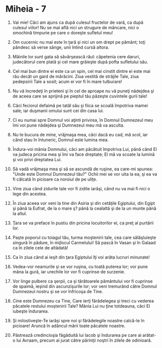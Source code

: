 # Miheia - 7

1. Vai mie! Căci am ajuns ca după culesul fructelor de vară, ca după culesul viilor! Nu se mai află nici un strugure de mâncare, nici o smochină timpurie pe care o doreşte sufletul meu! 

2. Om cucernic nu mai este în ţară şi nici un om drept pe pământ; toţi pândesc să verse sânge, unii întind cursă altora. 

3. Mâinile lor sunt gata să săvârşească răul: căpetenia cere daruri, judecătorul cere plată şi cel mare grăieşte după pofta sufletului său. 

4. Cel mai bun dintre ei este ca un spin, cel mai cinstit dintre ei este mai rău decât un gard de mărăcini. Ziua vestită de străjile Tale, ziua pedepsirii Tale a sosit; acum ei vor fi în mare tulburare! 

5. Nu vă încredeţi în prieteni şi în cel de aproape nu vă puneţi nădejdea şi de aceea care se sprijină pe pieptul tău păzeşte cuvintele gurii tale! 

6. Căci feciorul defaimă pe tatăl său şi fiica se scoală împotriva mamei sale; iar duşmanii omului sunt cei din casa lui. 

7. Ci eu numai spre Domnul voi aţinti privirea, în Domnul Dumnezeul meu îmi voi pune nădejdea şi Dumnezeul meu mă va asculta. 

8. Nu te bucura de mine, vrăjmaşa mea, căci dacă eu cad, mă scol, iar când stau în întuneric, Domnul este lumina mea. 

9. Îndura-voi mânia Domnului, căci am păcătuit împotriva Lui, până când El va judeca pricina mea şi îmi va face dreptate; El mă va scoate la lumină şi voi privi dreptatea Lui. 

10. Să vadă vrăjmaşa mea şi să se ascundă de ruşine, ea care-mi spunea: "Unde este Domnul Dumnezeul tău?" Ochii mei se vor uita la ea, şi ea va fi călcată în picioare ca noroiul de pe uliţe. 

11. Vine ziua când zidurile tale vor fi zidite iarăşi, când nu va mai fi nici o lege din acestea. 

12. În ziua aceea vor veni la tine din Asiria şi din cetăţile Egiptului, din Egipt şi până la Eufrat, de la o mare ş? până la cealaltă şi de la un munte până la altul. 

13. Ţara se va preface în pustiu din pricina locuitorilor ei, ca preţ al purtării lor. 

14. Paşte poporul cu toiagul tău, turma moştenirii tale, cea care sălăşluieşte singură în pădure, în mijlocul Carmelului! Să pască în Vasan şi în Galaad ca în zilele cele de altădată! 

15. Ca în ziua când ai ieşit din ţara Egiptului îţi voi arăta lucruri minunate! 

16. Vedea-vor neamurile şi se vor ruşina, cu toată puterea lor; vor pune mâna la gură, iar urechile lor vor fi cuprinse de surzenie. 

17. Vor linge pulbere ca şerpii, ca şi târâtoarele pământului vor fi cuprinse de spaimă, ieşind din ascunzişurile lor; vor veni tremurând către Domnul Dumnezeul nostru şi se vor înfricoşa de Tine. 

18. Cine este Dumnezeu ca Tine, Care ierţi fărădelegea şi treci cu vederea păcatele restului moştenirii Tale? Mânia Lui nu ţine totdeauna, căci El iubeşte îndurarea. 

19. Şi milostiveşte-Te iarăşi spre noi şi fărădelegile noastre calcă-le în picioare! Aruncă în adâncul mării toate păcatele noastre. 

20. Păstrează credincioşia făgăduită lui Iacob şi îndurarea pe care ai arătat-o lui Avraam, precum ai jurat către părinţii noştri în zilele de odinioară. 

